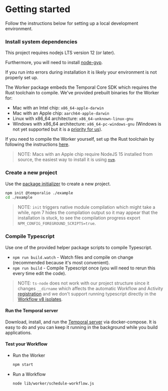 # Getting started

Follow the instructions below for setting up a local development environment.

### Install system dependencies

This project requires nodejs LTS version 12 (or later).

Furthermore, you will need to install [node-gyp](https://github.com/nodejs/node-gyp#installation).

If you run into errors during installation it is likely your environment is not properly set up.

The Worker package embeds the Temporal Core SDK which requires the Rust toolchain to compile.
We've provided prebuilt binaries for the Worker for:

- Mac with an Intel chip: `x86_64-apple-darwin`
- Mac with an Apple chip: `aarch64-apple-darwin`
- Linux with x86_64 architecture: `x86_64-unknown-linux-gnu`
- Windows with x86_64 architecture: `x86_64-pc-windows-gnu` (Windows is not yet supported but it is a [priority for us](https://github.com/temporalio/sdk-node/issues/12)).

If you need to compile the Worker yourself, set up the Rust toolchain by following the instructions [here](https://rustup.rs/).

> NOTE: Macs with an Apple chip require NodeJS 15 installed from source, the easiest way to install it is using [`nvm`](https://github.com/nvm-sh/nvm).

### Create a new project

Use the [package initializer](./package-initializer) to create a new project.

```sh
npm init @temporalio ./example
cd ./example
```

> NOTE: `init` triggers native module compilation which might take a while, npm 7 hides the compilation output so it may appear that the installation is stuck, to see the compilation progress export `NPM_CONFIG_FOREGROUND_SCRIPTS=true`.

### Compile Typescript

Use one of the provided helper package scripts to compile Typescript.

- `npm run build.watch` - Watch files and compile on change (recommended because it's most convenient).
- `npm run build` - Compile Typescript once (you will need to rerun this every time edit the code).

> NOTE: `ts-node` does not work with our project structure since it changes `__dirname` which affects the automatic Workflow and Activity [registration](./hello-world#worker) and we don't support running typescript directly in the [Workflow v8 isolates](./determinism#how-a-workflow-is-executed).

#### Run the Temporal server

Download, install, and run the [Temporal server](https://docs.temporal.io/docs/server-quick-install) via docker-compose. It is easy to do and you can keep it running in the background while you build applications.

#### Test your Workflow

- Run the Worker

  ```sh
  npm start
  ```

- Run a Workflow

  ```sh
  node lib/worker/schedule-workflow.js
  ```
